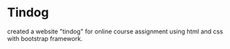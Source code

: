 # Tindog
created a website "tindog" for online course assignment using html and css with bootstrap framework.
